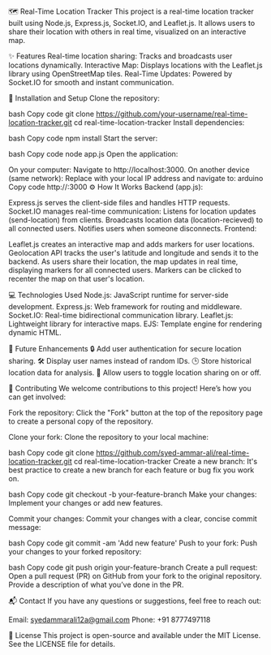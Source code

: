 🗺️ Real-Time Location Tracker
This project is a real-time location tracker built using Node.js, Express.js, Socket.IO, and Leaflet.js. It allows users to share their location with others in real time, visualized on an interactive map.

✨ Features
Real-time location sharing: Tracks and broadcasts user locations dynamically.
Interactive Map: Displays locations with the Leaflet.js library using OpenStreetMap tiles.
Real-Time Updates: Powered by Socket.IO for smooth and instant communication.

🚀 Installation and Setup
Clone the repository:

bash
Copy code
git clone https://github.com/your-username/real-time-location-tracker.git
cd real-time-location-tracker
Install dependencies:

bash
Copy code
npm install
Start the server:

bash
Copy code
node app.js
Open the application:

On your computer: Navigate to http://localhost:3000.
On another device (same network): Replace <your-ip> with your local IP address and navigate to:
arduino
Copy code
http://<your-ip>:3000
⚙️ How It Works
Backend (app.js):

Express.js serves the client-side files and handles HTTP requests.
Socket.IO manages real-time communication:
Listens for location updates (send-location) from clients.
Broadcasts location data (location-recieved) to all connected users.
Notifies users when someone disconnects.
Frontend:

Leaflet.js creates an interactive map and adds markers for user locations.
Geolocation API tracks the user's latitude and longitude and sends it to the backend.
As users share their location, the map updates in real time, displaying markers for all connected users.
Markers can be clicked to recenter the map on that user's location.

💻 Technologies Used
Node.js: JavaScript runtime for server-side development.
Express.js: Web framework for routing and middleware.
Socket.IO: Real-time bidirectional communication library.
Leaflet.js: Lightweight library for interactive maps.
EJS: Template engine for rendering dynamic HTML.

🚧 Future Enhancements
🔒 Add user authentication for secure location sharing.
🛠️ Display user names instead of random IDs.
🕒 Store historical location data for analysis.
🚦 Allow users to toggle location sharing on or off.

🤝 Contributing
We welcome contributions to this project! Here’s how you can get involved:

Fork the repository:
Click the "Fork" button at the top of the repository page to create a personal copy of the repository.

Clone your fork:
Clone the repository to your local machine:

bash
Copy code
git clone https://github.com/syed-ammar-ali/real-time-location-tracker.git
cd real-time-location-tracker
Create a new branch:
It's best practice to create a new branch for each feature or bug fix you work on.

bash
Copy code
git checkout -b your-feature-branch
Make your changes:
Implement your changes or add new features.

Commit your changes:
Commit your changes with a clear, concise commit message:

bash
Copy code
git commit -am 'Add new feature'
Push to your fork:
Push your changes to your forked repository:

bash
Copy code
git push origin your-feature-branch
Create a pull request:
Open a pull request (PR) on GitHub from your fork to the original repository. Provide a description of what you’ve done in the PR.

📬 Contact
If you have any questions or suggestions, feel free to reach out:

Email: syedammarali12a@gmail.com
Phone: +91 8777497118

📜 License
This project is open-source and available under the MIT License. See the LICENSE file for details.
